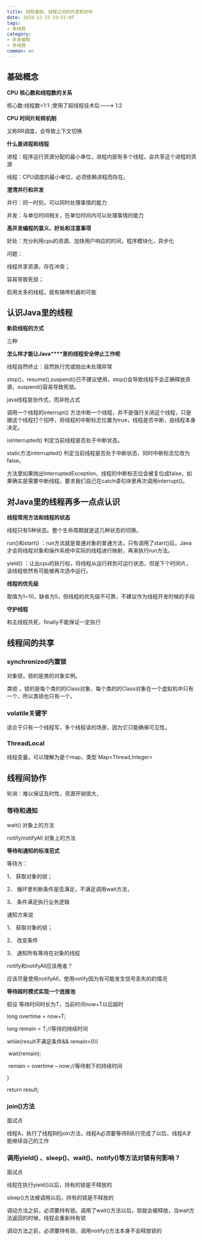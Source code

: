 ```yaml
---
title: 线程基础、线程之间的共享和协作
date: 2018-12-15 23:51:07
tags: 
- 多线程
category: 
- 并发编程
- 多线程
common: on
---
```


## 基础概念

**CPU** **核心数和线程数的关系**

核心数:线程数=1:1  ;使用了超线程技术后---> 1:2

 

**CPU** **时间片轮转机制**

又称RR调度，会导致上下文切换

 

**什么是进程和线程**

进程：程序运行资源分配的最小单位，进程内部有多个线程，会共享这个进程的资源

线程：CPU调度的最小单位，必须依赖进程而存在。

 

**澄清并行和并发**

并行：同一时刻，可以同时处理事情的能力

并发：与单位时间相关，在单位时间内可以处理事情的能力

 

**高并发编程的意义、好处和注意事项**

好处：充分利用cpu的资源、加快用户响应的时间，程序模块化，异步化

问题：

线程共享资源，存在冲突；

容易导致死锁；

启用太多的线程，就有搞垮机器的可能

## 认识Java里的线程

**新启线程的方式**

三种

**怎么样才能让Java****里的线程安全停止工作呢**

线程自然终止：自然执行完或抛出未处理异常

stop()，resume(),suspend()已不建议使用，stop()会导致线程不会正确释放资源，suspend()容易导致死锁。

java线程是协作式，而非抢占式

调用一个线程的interrupt() 方法中断一个线程，并不是强行关闭这个线程，只是跟这个线程打个招呼，将线程的中断标志位置为true，线程是否中断，由线程本身决定。

isInterrupted() 判定当前线程是否处于中断状态。

static方法interrupted() 判定当前线程是否处于中断状态，同时中断标志位改为false。

方法里如果抛出InterruptedException，线程的中断标志位会被复位成false，如果确实是需要中断线程，要求我们自己在catch语句块里再次调用interrupt()。

## 对Java里的线程再多一点点认识

**线程常用方法和线程的状态**

线程只有5种状态。整个生命周期就是这几种状态的切换。

run()和start() ：run方法就是普通对象的普通方法，只有调用了start()后，Java才会将线程对象和操作系统中实际的线程进行映射，再来执行run方法。

yield() ：让出cpu的执行权，将线程从运行转到可运行状态，但是下个时间片，该线程依然有可能被再次选中运行。

**线程的优先级**

取值为1~10，缺省为5，但线程的优先级不可靠，不建议作为线程开发时候的手段

**守护线程**

和主线程共死，finally不能保证一定执行

## 线程间的共享

### synchronized内置锁

对象锁，锁的是类的对象实例。

类锁 ，锁的是每个类的的Class对象，每个类的的Class对象在一个虚拟机中只有一个，所以类锁也只有一个。

### volatile关键字

适合于只有一个线程写，多个线程读的场景，因为它只能确保可见性。

### ThreadLocal

线程变量。可以理解为是个map，类型 Map<Thread,Integer>

## 线程间协作

轮询：难以保证及时性，资源开销很大，

### 等待和通知

wait()    对象上的方法

 

notify/notifyAll  对象上的方法

 

**等待和通知的标准范式**

等待方：

1、 获取对象的锁；

2、 循环里判断条件是否满足，不满足调用wait方法，

3、 条件满足执行业务逻辑

通知方来说

1、 获取对象的锁；

2、 改变条件

3、 通知所有等待在对象的线程

 

 

notify和notifyAll应该用谁？

应该尽量使用notifyAll，使用notify因为有可能发生信号丢失的的情况

**等待超时模式实现一个连接池**

假设  等待时间时长为T，当前时间now+T以后超时

 

long  overtime = now+T;

long remain = T;//等待的持续时间

while(result不满足条件&& remain>0){

​       wait(remain);

​       remain = overtime – now;//等待剩下的持续时间

}

return result;

### join()方法

面试点

线程A，执行了线程B的join方法，线程A必须要等待B执行完成了以后，线程A才能继续自己的工作

### 调用yield() 、sleep()、wait()、notify()等方法对锁有何影响？ 

面试点

线程在执行yield()以后，持有的锁是不释放的

sleep()方法被调用以后，持有的锁是不释放的

调动方法之前，必须要持有锁。调用了wait()方法以后，锁就会被释放，当wait方法返回的时候，线程会重新持有锁

调动方法之前，必须要持有锁，调用notify()方法本身不会释放锁的

 

